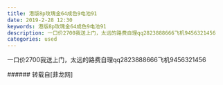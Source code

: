 ```yaml
---
title: 港版8p玫瑰金64成色9电池91
date: 2019-2-28 12:30
keywords: 港版8p玫瑰金64成色9电池91
description: 一口价2700我送上门，太远的路费自理qq2823888666飞机9456321456
categories: used
---
```

<td class="t_f" id="postmessage_3128176">

一口价2700我送上门，太远的路费自理qq2823888666飞机9456321456<br/>
</td>
###### 转载自[菲龙网]